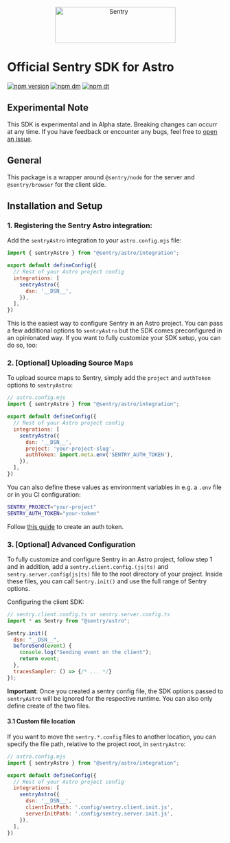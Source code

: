 <p align="center">
  <a href="https://sentry.io/?utm_source=github&utm_medium=logo" target="_blank">
    <img src="https://sentry-brand.storage.googleapis.com/sentry-wordmark-dark-280x84.png" alt="Sentry" width="280" height="84">
  </a>
</p>

# Official Sentry SDK for Astro

[![npm version](https://img.shields.io/npm/v/@sentry/astro.svg)](https://www.npmjs.com/package/@sentry/astro)
[![npm dm](https://img.shields.io/npm/dm/@sentry/astro.svg)](https://www.npmjs.com/package/@sentry/astro)
[![npm dt](https://img.shields.io/npm/dt/@sentry/astro.svg)](https://www.npmjs.com/package/@sentry/astro)

<!--
TODO: Add links once we have official docs
## Links

 - [Official SDK Docs](https://docs.sentry.io/platforms/javascript/guides/astro/)
-->

## Experimental Note

This SDK is experimental and in Alpha state. Breaking changes can occurr at any time.
If you have feedback or encounter any bugs, feel free to [open an issue](https://github.com/getsentry/sentry-javascript/issues/new/choose).

## General

This package is a wrapper around `@sentry/node` for the server and `@sentry/browser` for the client side.

## Installation and Setup

### 1. Registering the Sentry Astro integration:

Add the `sentryAstro` integration to your `astro.config.mjs` file:

```javascript
import { sentryAstro } from "@sentry/astro/integration";

export default defineConfig({
  // Rest of your Astro project config
  integrations: [
    sentryAstro({
      dsn: '__DSN__',
    }),
  ],
})
```

This is the easiest way to configure Sentry in an Astro project.
You can pass a few additional options to `sentryAstro` but the SDK comes preconfigured in an opinionated way.
If you want to fully customize your SDK setup, you can do so, too:

### 2. [Optional] Uploading Source Maps

To upload source maps to Sentry, simply add the `project` and `authToken` options to `sentryAstro`:

```js
// astro.config.mjs
import { sentryAstro } from "@sentry/astro/integration";

export default defineConfig({
  // Rest of your Astro project config
  integrations: [
    sentryAstro({
      dsn: '__DSN__',
      project: 'your-project-slug',
      authToken: import.meta.env('SENTRY_AUTH_TOKEN'),
    }),
  ],
})
```

You can also define these values as environment variables in e.g. a `.env` file
or in you CI configuration:

```sh
SENTRY_PROJECT="your-project"
SENTRY_AUTH_TOKEN="your-token"
```

Follow [this guide](https://docs.sentry.io/product/accounts/auth-tokens/#organization-auth-tokens) to create an auth token.

### 3. [Optional] Advanced Configuration

To fully customize and configure Sentry in an Astro project, follow step 1 and in addition,
add a `sentry.client.config.(js|ts)` and `sentry.server.config(js|ts)` file to the root directory of your project.
Inside these files, you can call `Sentry.init()` and use the full range of Sentry options.

Configuring the client SDK:

```js
// sentry.client.config.ts or sentry.server.config.ts
import * as Sentry from "@sentry/astro";

Sentry.init({
  dsn: "__DSN__",
  beforeSend(event) {
    console.log("Sending event on the client");
    return event;
  },
  tracesSampler: () => {/* ... */}
});
```

**Important**: Once you created a sentry config file, the SDK options passed to `sentryAstro` will be ignored for the respective runtime. You can also only define create of the two files.

#### 3.1 Custom file location

If you want to move the `sentry.*.config` files to another location,
you can specify the file path, relative to the project root, in `sentryAstro`:

```js
// astro.config.mjs
import { sentryAstro } from "@sentry/astro/integration";

export default defineConfig({
  // Rest of your Astro project config
  integrations: [
    sentryAstro({
      dsn: '__DSN__',
      clientInitPath: '.config/sentry.client.init.js',
      serverInitPath: '.config/sentry.server.init.js',
    }),
  ],
})
```
